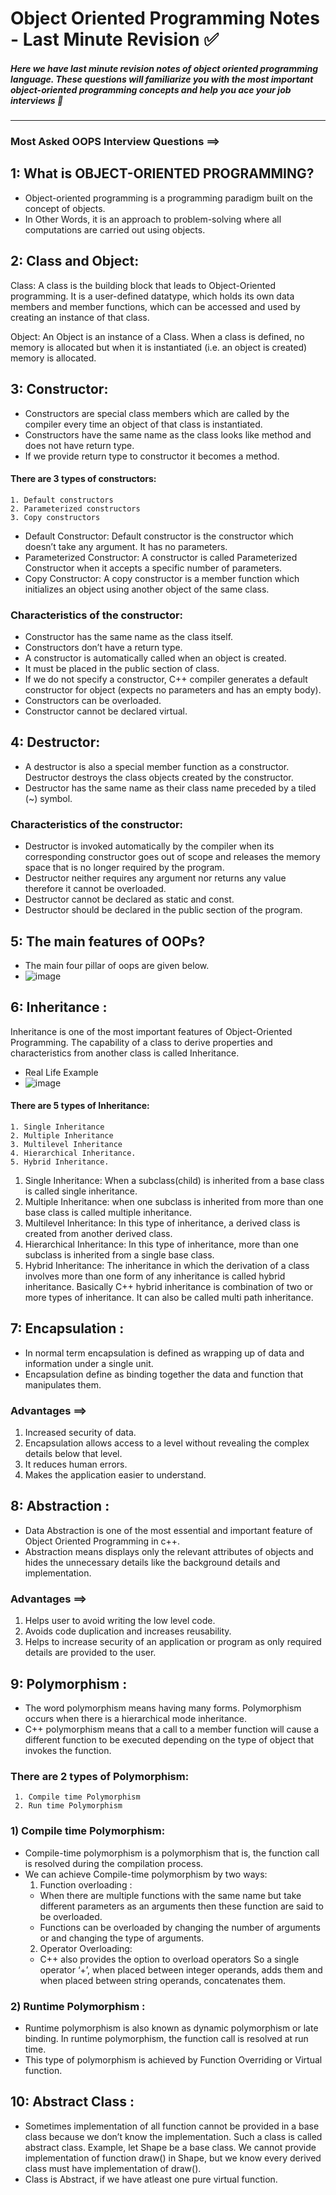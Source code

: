 # Object Oriented Programming Notes - Last Minute Revision ✅

##### Here we have last minute revision notes of object oriented programming language. These questions will familiarize you with the most important object-oriented programming concepts and help you ace your job interviews 🙌

--- 
### Most Asked OOPS Interview Questions ==>

## 1: What is OBJECT-ORIENTED PROGRAMMING?
- Object-oriented programming is a programming paradigm built on the concept of objects.
- In Other Words, it is an approach to problem-solving where all computations are carried out using objects.

## 2: Class and Object:
 Class: A class is the building block that leads to Object-Oriented programming. It is a user-defined datatype, which holds its own data members and member functions, which can be accessed and used by creating an instance of that class.

 Object: An Object is an instance of a Class. When a class is defined, no memory is allocated but when it is instantiated (i.e. an object is created) memory is allocated.

## 3: Constructor:
- Constructors are special class members which are called by the compiler every time an object of that class is instantiated.
- Constructors have the same name as the class looks like method and does not have return type.
- If we provide return type to constructor it becomes a method.
#### There are 3 types of constructors:
    1. Default constructors
    2. Parameterized constructors
    3. Copy constructors
- Default Constructor: Default constructor is the constructor which doesn’t take any argument. It has no parameters.
- Parameterized Constructor: A constructor is called Parameterized Constructor when it accepts a specific number of parameters.
- Copy Constructor: A copy constructor is a member function which initializes an object using another object of the same class.
### Characteristics of the constructor:
- Constructor has the same name as the class itself.
- Constructors don’t have a return type.
- A constructor is automatically called when an object is created.
- It must be placed in the public section of class.
- If we do not specify a constructor, C++ compiler generates a default constructor for object (expects no parameters and has an empty body).
- Constructors can be overloaded.
- Constructor cannot be declared virtual.

## 4: Destructor:
- A destructor is also a special member function as a constructor. Destructor destroys the class objects created by the constructor.
- Destructor has the same name as their class name preceded by a tiled (~) symbol.
### Characteristics of the constructor:
- Destructor is invoked automatically by the compiler when its corresponding constructor goes out of scope and releases the memory space that is no longer required by the program.
- Destructor neither requires any argument nor returns any value therefore it cannot be overloaded.
- Destructor cannot be declared as static and const.
- Destructor should be declared in the public section of the program.
       
## 5: The main features of OOPs?
- The main four pillar of oops are given below.
- ![image](https://github.com/Shubham-Bhoite/LastMinuteRevision-OOP/assets/117765637/d28b2139-be6b-485e-af8d-b58c22c61f9c)

## 6: Inheritance :
Inheritance is one of the most important features of Object-Oriented Programming. The capability of a class to derive properties and characteristics from another class is called Inheritance.
- Real Life Example
- ![image](https://github.com/Shubham-Bhoite/LastMinuteRevision-OOP/assets/117765637/b2f22891-5a09-45d6-9ef0-c729fe42cc94)

#### There are 5 types of Inheritance:
    1. Single Inheritance
    2. Multiple Inheritance
    3. Multilevel Inheritance
    4. Hierarchical Inheritance.
    5. Hybrid Inheritance.

1) Single Inheritance: When a subclass(child) is inherited from a base class is called single inheritance.
2) Multiple Inheritance: when one subclass is inherited from more than one base class is called multiple inheritance.
3) Multilevel Inheritance: In this type of inheritance, a derived class is created from another derived class.
4) Hierarchical Inheritance: In this type of inheritance, more than one subclass is inherited from a single base class.
5) Hybrid Inheritance: The inheritance in which the derivation of a class involves more than one form of any inheritance is called hybrid inheritance. Basically C++ hybrid inheritance is combination of two or more types of inheritance. It can also be called multi path inheritance.

## 7: Encapsulation :
- In normal term encapsulation is defined as wrapping up of data and information under a single unit.
- Encapsulation define as binding together the data and function that manipulates them.

### Advantages ==>
1) Increased security of data.
2) Encapsulation allows access to a level without revealing the complex details below that level.
3) It reduces human errors.
4) Makes the application easier to understand.

## 8: Abstraction :
- Data Abstraction is one of the most essential and important feature of Object Oriented Programming in c++.
- Abstraction means displays only the relevant attributes of objects and hides the unnecessary details like the background details and implementation.

### Advantages ==>
1) Helps user to avoid writing the low level code.
2) Avoids code duplication and increases reusability.
3) Helps to increase security of an application or program as only required details are provided to the user.

## 9: Polymorphism :
- The word polymorphism means having many forms. Polymorphism occurs when there is a hierarchical mode inheritance.
- C++ polymorphism means that a call to a member function will cause a different function to be executed depending on the type of object that invokes the function.
### There are 2 types of Polymorphism:
     1. Compile time Polymorphism
     2. Run time Polymorphism
### 1) Compile time Polymorphism: 
- Compile-time polymorphism is a polymorphism that is, the function call is resolved during the compilation process.
- We can achieve Compile-time polymorphism by two ways:
  1. Function overloading :
  - When there are multiple functions with the same name but take different parameters as an arguments then these function are said to be overloaded.
  - Functions can be overloaded by changing the number of arguments or and changing the type of arguments.
  2. Operator Overloading:
  - C++ also provides the option to overload operators So a single operator ‘+’, when placed between integer operands, adds them and when placed between string operands, concatenates them.
 
 ### 2) Runtime Polymorphism :
 - Runtime polymorphism is also known as dynamic polymorphism or late binding. In runtime polymorphism, the function call is resolved at run time.
 - This type of polymorphism is achieved by Function Overriding or Virtual function.

## 10: Abstract Class :
- Sometimes implementation of all function cannot be provided in a base class because we don’t know the implementation. Such a class is called abstract class. Example, let Shape be a base class. We cannot provide implementation of function draw() in Shape, but we know every derived class must have implementation of draw().
- Class is Abstract, if we have atleast one pure virtual function.

